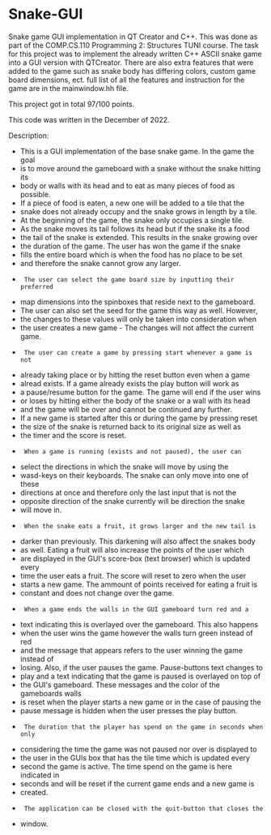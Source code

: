 # Snake-GUI
Snake game GUI implementation in QT Creator and C++. This was done as part of the COMP.CS.110 Programming 2: Structures TUNI course. 
The task for this project was to implement the already written C++ ASCII snake game into a GUI version with QTCreator. 
There are also extra features that were added to the game such as snake body has differing colors, custom game board dimensions, ect.
full list of all the features and instruction for the game are in the mainwindow.hh file. 

This project got in total 97/100 points.

This code was written in the December of 2022. 

Description:
 *  This is a GUI implementation of the base  snake game. In the game the goal
 *  is to move around the gameboard with a snake without the snake hitting its
 *  body or walls with its head and to eat as many pieces of food as possible.
 *  If a piece of food is eaten, a new one will be added to a tile that the
 *  snake does not already occupy and the snake  grows in length by a tile.
 *  At the beginning of the game, the snake only occupies a single tile.
 *  As the snake moves its tail follows its head but if the snake its a food
 *  the tail of the snake is extended. This results in the snake growing over
 *  the duration of the game. The user has won the game if the snake
 *  fills the entire board which is when the food has no place to be set
 *  and therefore the snake cannot grow any larger.
 *      The user can select the game board size by inputting their preferred
 *  map dimensions into the spinboxes that reside next to the gameboard.
 *  The user can also set the seed for the game this way as well. However,
 *  the changes to these values will only be taken into consideration when
 *  the user creates a new game - The changes will not affect the current game.
 *      The user can create a game by pressing start whenever a game is not
 *  already taking place or by hitting the reset button even when a game
 *  alread exists. If a game already exists the play button will work as
 *  a pause/resume button for the game. The game will end if the user wins
 *  or loses by hitting either the body of the snake or a wall with its head
 *  and the game will be over and cannot be continued any further.
 *  If a new game is started after this or during the game by pressing reset
 *  the size of the snake is returned back to its original size as well as
 *  the timer and the score is reset.
 *      When a game is running (exists and not paused), the user can
 *  select the directions in which the snake will move by using the
 *  wasd-keys on their keyboards. The snake can only move into one of these
 *  directions at once and therefore only the last input that is not the
 *  opposite direction of the snake currently will be direction the snake
 *  will move in.
 *      When the snake eats a fruit, it grows larger and the new tail is
 *  darker than previously. This darkening will also affect the snakes body
 *  as well. Eating a fruit will also increase the points of the user which
 *  are displayed in the GUI's score-box (text browser) which is updated every
 *  time the user eats a fruit. The score will reset to zero when the user
 *  starts a new game. The ammount of points received for eating a fruit is
 *  constant and does not change over the game.
 *      When a game ends the walls in the GUI gameboard turn red and a
 *  text indicating this is overlayed over the gameboard. This also happens
 *  when the user wins the game however the walls turn green instead of red
 *  and the message that appears refers to the user winning the game instead of
 *  losing. Also, if the user pauses the game. Pause-buttons text changes to
 *  play and a text indicating that the game is paused is overlayed on top of
 *  the GUI's gameboard. These messages and the color of the gameboards walls
 *  is reset when the player starts a new game or in the case of pausing the
 *  pause message is hidden when the user presses the play button.
 *      The duration that the player has spend on the game in seconds when only
 *  considering the time the game was not paused nor over is displayed to
 *  the user in the GUIs box that has the tile time which is updated every
 *  second the game is active. The time spend on the game is here indicated in
 *  seconds and will be reset if the current game ends and a new game is
 *  created.
 *      The application can be closed with the quit-button that closes the
 *  window.
